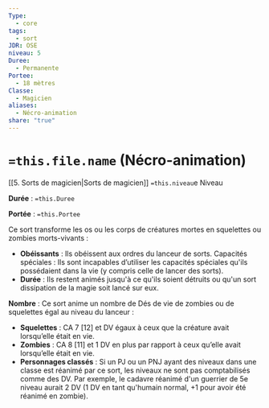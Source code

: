 ```yaml
---
Type:
  - core
tags:
  - sort
JDR: OSE
niveau: 5
Duree:
  - Permanente
Portee:
  - 18 mètres
Classe:
  - Magicien
aliases:
  - Nécro-animation
share: "true"
---
```

# `=this.file.name`  (Nécro-animation)


[[5. Sorts de magicien|Sorts de magicien]] `=this.niveau`e Niveau

**Durée** : `=this.Duree` 

**Portée** : `=this.Portee`

Ce sort transforme les os ou les corps de créatures mortes en squelettes ou zombies morts-vivants :

- **Obéissants** : Ils obéissent aux ordres du lanceur de sorts.
Capacités spéciales : Ils sont incapables d’utiliser les capacités spéciales qu'ils possédaient dans la vie (y compris celle de lancer des sorts).
- **Durée** : Ils restent animés jusqu'à ce qu'ils soient détruits ou qu'un sort dissipation de la magie soit lancé sur eux.

**Nombre** : Ce sort anime un nombre de Dés de vie de zombies ou de squelettes égal au niveau du lanceur :

- **Squelettes** : CA 7 [12] et DV égaux à ceux que la créature avait lorsqu’elle était en vie.
- **Zombies** : CA 8 [11] et 1 DV en plus par rapport à ceux qu’elle avait lorsqu’elle était en vie.
- **Personnages classés** : Si un PJ ou un PNJ ayant des niveaux dans une classe est réanimé par ce sort, les niveaux ne sont pas comptabilisés comme des DV. Par exemple, le cadavre réanimé d'un guerrier de 5e niveau aurait 2 DV (1 DV en tant qu'humain normal, +1 pour avoir été réanimé en zombie).